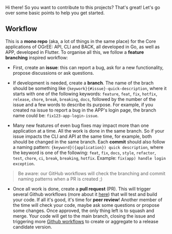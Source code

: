 Hi there! So you want to contribute to this projects? That's great! Let's go over some basic points to help you get started.

## Workflow
This is a **mono repo** (aka, a lot of things in the same place) for the Core applications of OGrEE: API, CLI and BACK, all developed in Go, as well as APP, developed in Flutter. To organise all this, we follow a **feature branching** inspired workflow:

* First, create an **issue**: this can report a bug, ask for a new functionality, propose discussions or ask questions. 

* If development is needed, create a **branch**. The name of the brach should be something like `{keywork}{#issue}-quick-description`, where it starts with one of the following keywords: `feature`, `feat`, `fix`, `hotfix`, `release`, `chore`, `break`, `breaking`, `docs`, followed by the number of the issue and a few words to describe its purpose. For example, if you created na issue to report a bug in the APP's login page, the branch name could be: `fix123-app-login-issue`.

* Many new features of even bug fixes may impact more than one application at a time. All the work is done in the same branch. So if your issue impacts the CLI and API at the same time, for example, both should be changed in the same branch. Each **commit** should also follow a naming pattern: `{keyword}({application}) quick description`, where the keyword is one of the following: `feat`, `fix`, `docs`, `style`, `refactor`, `test`, `chore`, `ci`, `break`, `breaking`, `hotfix`. Example: `fix(app) handle login exception`.

> Be aware: our GitHub workflows will check the branching and commit naming patterns when a PR is created ;)

* Once all work is done, create a **pull request** (PR). This will trigger several Github workflows (more about it [here](https://github.com/ditrit/OGrEE-Core?tab=readme-ov-file#-ogree-core-gitflow)) that will test and build your code. If all it's good, it's time for **peer review**! Another member of the time will check your code, maybe ask some questions or propose some changes. Once approved, the only thing left is to squash and merge. Your code will get to the main branch, closing the issue and triggering more [Github workflows](https://github.com/ditrit/OGrEE-Core?tab=readme-ov-file#-ogree-core-gitflow) to create or aggregate to a release candidate version. 

 
 